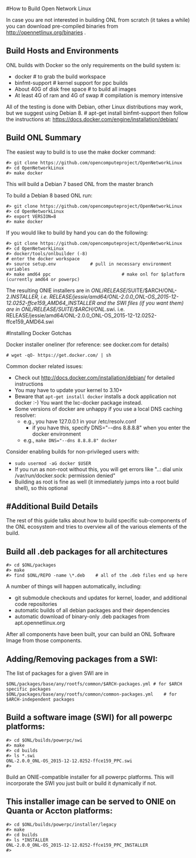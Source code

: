 #How to Build Open Network Linux 

In case you are not interested in building ONL from scratch
(it takes a while) you can download pre-compiled binaries from
http://opennetlinux.org/binaries .


Build Hosts and Environments
------------------------------------------------------------
ONL builds with Docker so the only requirements on the build system is:

- docker			# to grab the build workspace
- binfmt-support		# kernel support for ppc builds
- About 40G of disk free space 	# to build all images
- At least 4G of ram and 4G of swap # compilation is memory intensive

All of the testing is done with Debian, other Linux distributions may work, but we suggest using Debian 8.
    # apt-get install binfmt-support
    then follow the instructions at: https://docs.docker.com/engine/installation/debian/


Build ONL Summary
------------------------------------------------------------
The easiest way to build is to use the make docker command:

    #> git clone https://github.com/opencomputeproject/OpenNetworkLinux
    #> cd OpenNetworkLinux
    #> make docker

This will build a Debian 7 based ONL from the master branch

To build a Debian 8 based ONL run:

    #> git clone https://github.com/opencomputeproject/OpenNetworkLinux
    #> cd OpenNetworkLinux
    #> export VERSION=8
    #> make docker
    

If you would like to build by hand you can do the following:

    #> git clone https://github.com/opencomputeproject/OpenNetworkLinux
    #> cd OpenNetworkLinux
    #> docker/tools/onlbuilder (-8)                                        # enter the docker workspace
    #> source setup.env				# pull in necessary environment variables
    #> make amd64 ppc                           # make onl for $platform (currently amd64 or powerpc)

The resulting ONIE installers are in
$ONL/RELEASE/$SUITE/$ARCH/ONL-2.*INSTALLER, i.e. 
RELEASE/jessie/amd64/ONL-2.0.0_ONL-OS_2015-12-12.0252-ffce159_AMD64_INSTALLER
and the SWI files (if you want them) are in
$ONL/RELEASE/$SUITE/$ARCH/ONL*.swi. i.e.
RELEASE/jessie/amd64/ONL-2.0.0_ONL-OS_2015-12-12.0252-ffce159_AMD64.swi



#Installing Docker Gotchas

Docker installer oneliner (for reference: see docker.com for details)

    # wget -qO- https://get.docker.com/ | sh


Common docker related issues:

- Check out http://docs.docker.com/installation/debian/ for detailed instructions
- You may have to update your kernel to 3.10+
- Beware that `apt-get install docker` installs a dock application not docker :-)  You want the lxc-docker package instead.
- Some versions of docker are unhappy if you use a local DNS caching resolver:
	- e.g., you have 127.0.0.1 in your /etc/resolv.conf
        - if you have this, specify DNS="--dns 8.8.8.8" when you enter the docker environment
 	- e.g., `make DNS="--dns 8.8.8.8" docker`

Consider enabling builds for non-privileged users with:

- `sudo usermod -aG docker $USER`
- If you run as non-root without this, you will get errors like "..: dial unix /var/run/docker.sock: permission denied"	
- Building as root is fine as well (it immediately jumps into a root build shell), so this optional
    
#Additional Build Details
----------------------------------------------------------

The rest of this guide talks about how to build specific 
sub-components of the ONL ecosystem and tries to overview
all of the various elements of the build.

Build all .deb packages for all architectures
----------------------------------------------------------
    #> cd $ONL/packages
    #> make
    #> find $ONL/REPO -name \*.deb    # all of the .deb files end up here

A number of things will happen automatically, including:

- git submodule checkouts and updates for kernel, loader, and additional code repositories
- automatic builds of all debian packages and their dependencies
- automatic download of binary-only .deb packages from apt.opennetlinux.org

After all components have been built, your can build an ONL
Software Image from those components.

Adding/Removing packages from a SWI:
------------------------------------------------------------

The list of packages for a given SWI are in

    $ONL/packages/base/any/rootfs/common/$ARCH-packages.yml # for $ARCH specific packages
    $ONL/packages/base/any/rootfs/common/common-packages.yml	# for $ARCH-independent packages

Build a software image (SWI) for all powerpc platforms:
------------------------------------------------------------
    #> cd $ONL/builds/powerpc/swi
    #> make
    #> cd builds
    #> ls *.swi
    ONL-2.0.0_ONL-OS_2015-12-12.0252-ffce159_PPC.swi
    #>

Build an ONIE-compatible installer for all powerpc platforms.
This will incorporate the SWI you just built or build it dynamically if not.

This installer image can be served to ONIE on Quanta or Accton platforms:
------------------------------------------------------------
    #> cd $ONL/builds/powerpc/installer/legacy
    #> make
    #> cd builds
    #> ls *INSTALLER
    ONL-2.0.0_ONL-OS_2015-12-12.0252-ffce159_PPC_INSTALLER
    #>
